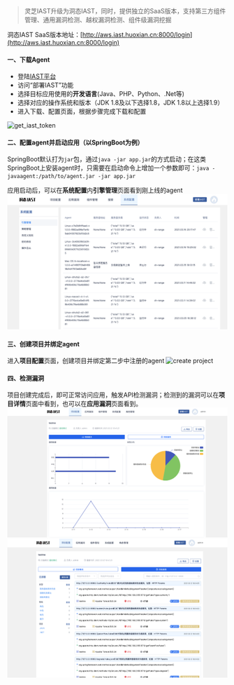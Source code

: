 > 灵芝IAST升级为洞态IAST，同时，提供独立的SaaS版本，支持第三方组件管理、通用漏洞检测、越权漏洞检测、组件级漏洞挖掘

洞态IAST SaaS版本地址：[http://aws.iast.huoxian.cn:8000/login](http://aws.iast.huoxian.cn:8000/login)

#### 一、下载Agent
- 登陆[IAST平台](http://aws.iast.huoxian.cn:8000/login)
- 访问“部署IAST”功能
- 选择目标应用使用的**开发语言**(Java、PHP、Python、.Net等)
- 选择对应的操作系统和版本（JDK 1.8及以下选择1.8，JDK 1.8以上选择1.9）
- 进入下载、配置页面，根据步骤完成下载和配置

![get_iast_token](../../doc/assets/tutorial/download_agent.gif)

#### 二、配置agent并启动应用（以SpringBoot为例）
SpringBoot默认打为`jar`包，通过`java -jar app.jar`的方式启动；在这类SpringBoot上安装agent时，只需要在启动命令上增加一个参数即可：`java -javaagent:/path/to/agent.jar -jar app.jar`

应用启动后，可以在**系统配置**内**引擎管理**页面看到刚上线的agent
![agent_list](../../doc/assets/tutorial/agent_list.png)

#### 三、创建项目并绑定agent
进入**项目配置**页面，创建项目并绑定第二步中注册的agent
![create project](../../doc/assets/tutorial/create_project.gif)

#### 四、检测漏洞
项目创建完成后，即可正常访问应用，触发API检测漏洞；检测到的漏洞可以在**项目详情**页面中看到，也可以在**应用漏洞**页面看到。
![project vul](../../doc/assets/tutorial/project_vul.png)
![project vul list](../../doc/assets/tutorial/project_vul_list.png)
